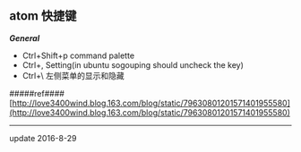 ## atom 快捷键

***General***
-	Ctrl+Shift+p  command palette
-	Ctrl+,		  Setting(in ubuntu sogouping should uncheck the key)
-	Ctrl+\		  左侧菜单的显示和隐藏



#####ref####
[http://love3400wind.blog.163.com/blog/static/79630801201571401955580](http://love3400wind.blog.163.com/blog/static/79630801201571401955580)

* * *
update 2016-8-29